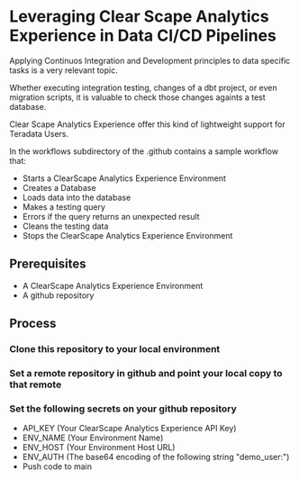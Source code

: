 # Leveraging Clear Scape Analytics Experience in Data CI/CD Pipelines

Applying Continuos Integration and Development principles to data specific tasks is a very relevant topic.

Whether executing integration testing, changes of a dbt project, or even migration scripts, it is valuable to check those changes againts a test database.

Clear Scape Analytics Experience offer this kind of lightweight support for Teradata Users.

In the workflows subdirectory of the .github contains a sample workflow that:

- Starts a ClearScape Analytics Experience Environment
- Creates a Database
- Loads data into the database
- Makes a testing query
- Errors if the query returns an unexpected result
- Cleans the testing data
- Stops the ClearScape Analytics Experience Environment

## Prerequisites
- A ClearScape Analytics Experience Environment
- A github repository

## Process
### Clone this repository to your local environment
### Set a remote repository in github and point your local copy to that remote
### Set the following secrets on your github repository
- API_KEY (Your ClearScape Analytics Experience API Key)
- ENV_NAME (Your Environment Name)
- ENV_HOST (Your Environment Host URL)
- ENV_AUTH (The base64 encoding of the following string "demo_user:<your environment password>")
- Push code to main

